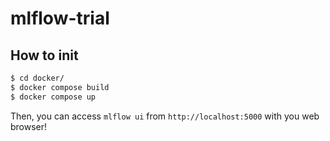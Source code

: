 # mlflow-trial

## How to init

```bash
$ cd docker/
$ docker compose build
$ docker compose up
```

Then, you can access `mlflow ui` from `http://localhost:5000` with you web browser!

